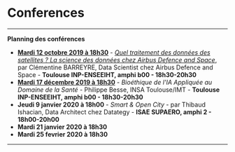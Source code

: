 # Conferences
_____
**Planning des conférences**
- [**Mardi 12 octobre 2019 à 18h30**](https://github.com/Certificat-sciences-des-donnees-bigdata/Conferences/blob/master/2019_1015_DonneesSatellites_conference_BigData.pdf) - [*Quel traitement des données des satellites ? La science des données chez Airbus Defence and Space*](https://www.weezevent.com/donnees-satellites), par Clémentine BARREYRE, Data Scientist chez Airbus Defence and Space - **Toulouse INP-ENSEEIHT, amphi b00 - 18h30-20h30**
- [**Mardi 17 décembre 2019 à 18h30**](https://github.com/Certificat-sciences-des-donnees-bigdata/Conferences/blob/master/confBioethique2019.pdf) - *Bioéthique de l'IA Appliquée au Domaine de la Santé* - Philippe Besse, INSA Toulouse/IMT - **Toulouse INP-ENSEEIHT, amphi b00 - 18h30-20h30**
- **Jeudi 9 janvier 2020 à 18h00** - *Smart & Open City* - par Thibaud Ishacian, Data Architect chez Datategy - **ISAE SUPAERO, amphi 2 - 18h00-20h00**
- **Mardi 21 janvier 2020 à 18h30**
- **Mardi 25 fevrier 2020 à 18h30** 
_____

      
